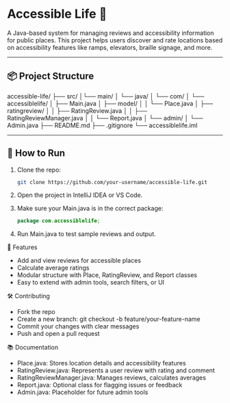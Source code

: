 # Accessible Life 🧭

A Java-based system for managing reviews and accessibility information for public places. This project helps users discover and rate locations based on accessibility features like ramps, elevators, braille signage, and more.

---

## 📦 Project Structure

accessible-life/ 
├── src/ 
│└── main/ 
│       └── java/ 
│           └── com/ 
│               └── accessiblelife/ 
│                   ├── Main.java 
│                   ├── model/ 
│                   │   └── Place.java 
│                   ├── ratingreview/ 
│                   │   ├── RatingReview.java 
│                   │   ├── RatingReviewManager.java 
│                   │   └── Report.java 
│                   └── admin/ 
│                       └── Admin.java 
├── README.md 
├── .gitignore 
└── accessiblelife.iml

---

## 🚀 How to Run

1. Clone the repo:
   ```bash
   git clone https://github.com/your-username/accessible-life.git

2. Open the project in IntelliJ IDEA or VS Code.

3. Make sure your Main.java is in the correct package:
    ```java
    package com.accessiblelife;

4. Run Main.java to test sample reviews and output.

🧠 Features
- Add and view reviews for accessible places
- Calculate average ratings
- Modular structure with Place, RatingReview, and Report classes
- Easy to extend with admin tools, search filters, or UI

🛠️ Contributing
- Fork the repo
- Create a new branch:
  git checkout -b feature/your-feature-name
- Commit your changes with clear messages
- Push and open a pull request

📚 Documentation
- Place.java: Stores location details and accessibility features
- RatingReview.java: Represents a user review with rating and comment
- RatingReviewManager.java: Manages reviews, calculates averages
- Report.java: Optional class for flagging issues or feedback
- Admin.java: Placeholder for future admin tools

